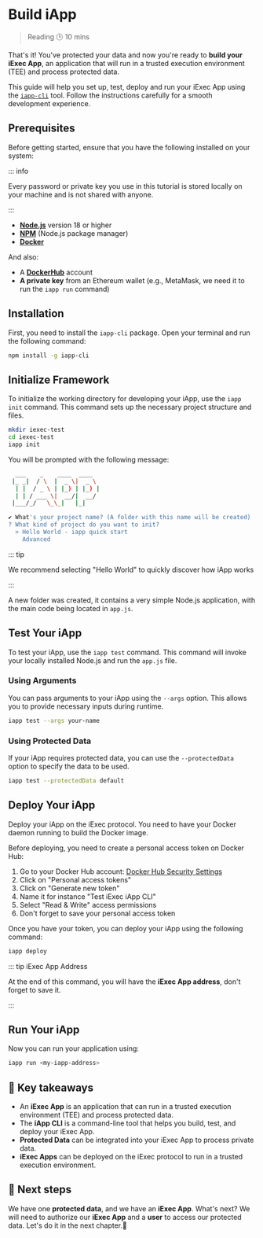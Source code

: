 # Build iApp

> Reading 🕒 10 mins

That's it! You've protected your data and now you're ready to **build your iExec
App**, an application that will run in a trusted execution environment (TEE) and
process protected data.

This guide will help you set up, test, deploy and run your iExec App using the
[`iapp-cli`](https://github.com/iExecBlockchainComputing/iapp/tree/main/cli)
tool. Follow the instructions carefully for a smooth development experience.

## Prerequisites

Before getting started, ensure that you have the following installed on your
system:

::: info

Every password or private key you use in this tutorial is stored locally on your
machine and is not shared with anyone.

:::

- [**Node.js**](https://nodejs.org/en/) version 18 or higher
- [**NPM**](https://docs.npmjs.com/) (Node.js package manager)
- [**Docker**](https://hub.docker.com/)

And also:

- A [**DockerHub**](https://docs.docker.com/engine/install/) account
- **A private key** from an Ethereum wallet (e.g., MetaMask, we need it to run
  the `iapp run` command)

## Installation

First, you need to install the `iapp-cli` package. Open your terminal and run
the following command:

```sh
npm install -g iapp-cli
```

## Initialize Framework

To initialize the working directory for developing your iApp, use the
`iapp init` command. This command sets up the necessary project structure and
files.

```sh
mkdir iexec-test
cd iexec-test
iapp init
```

You will be prompted with the following message:

```sh
  ___    _    ____  ____
 |_ _|  / \  |  _ \|  _ \
  | |  / _ \ | |_) | |_) |
  | | / ___ \|  __/|  __/
 |___/_/   \_\_|   |_|

✔ What's your project name? (A folder with this name will be created) ...
? What kind of project do you want to init?
  > Hello World - iapp quick start
    Advanced
```

::: tip

We recommend selecting "Hello World" to quickly discover how iApp works

:::

A new folder was created, it contains a very simple Node.js application, with
the main code being located in `app.js`.

## Test Your iApp

To test your iApp, use the `iapp test` command. This command will invoke your
locally installed Node.js and run the `app.js` file.

### Using Arguments

You can pass arguments to your iApp using the `--args` option. This allows you
to provide necessary inputs during runtime.

```sh
iapp test --args your-name
```

### Using Protected Data

If your iApp requires protected data, you can use the `--protectedData` option
to specify the data to be used.

```sh
iapp test --protectedData default
```

## Deploy Your iApp

Deploy your iApp on the iExec protocol. You need to have your Docker daemon
running to build the Docker image.

Before deploying, you need to create a personal access token on Docker Hub:

1. Go to your Docker Hub account:
   [Docker Hub Security Settings](https://hub.docker.com/settings/security)
2. Click on "Personal access tokens"
3. Click on "Generate new token"
4. Name it for instance "Test iExec iApp CLI"
5. Select "Read & Write" access permissions
6. Don't forget to save your personal access token

Once you have your token, you can deploy your iApp using the following command:

```sh
iapp deploy
```

::: tip iExec App Address

At the end of this command, you will have the **iExec App address**, don't
forget to save it.

:::

## Run Your iApp

Now you can run your application using:

```sh
iapp run <my-iapp-address>
```

## 🧩 Key takeaways

- An **iExec App** is an application that can run in a trusted execution
  environment (TEE) and process protected data.
- The **iApp CLI** is a command-line tool that helps you build, test, and deploy
  your iExec App.
- **Protected Data** can be integrated into your iExec App to process private
  data.
- **iExec Apps** can be deployed on the iExec protocol to run in a trusted
  execution environment.

## 💫 Next steps

We have one **protected data**, and we have an **iExec App**. What's next? We
will need to authorize our **iExec App** and a **user** to access our protected
data. Let's do it in the next chapter.🚀
